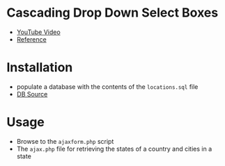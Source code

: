 # Cascading Drop Down Select Boxes
* [YouTube Video](https://www.youtube.com/watch?v=_zZ-3JERK8g)
* [Reference](http://www.iamrohit.in/countries-states-and-cities-database-of-world-in-mysql/)

# Installation
* populate a database with the contents of the `locations.sql` file
* [DB Source](https://github.com/hiiamrohit/Countries-States-Cities-database)

# Usage
* Browse to the `ajaxform.php` script
* The `ajax.php` file for retrieving the states of a country and cities in a state
